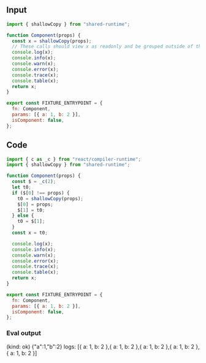 
## Input

```javascript
import { shallowCopy } from "shared-runtime";

function Component(props) {
  const x = shallowCopy(props);
  // These calls should view x as readonly and be grouped outside of the reactive scope for x:
  console.log(x);
  console.info(x);
  console.warn(x);
  console.error(x);
  console.trace(x);
  console.table(x);
  return x;
}

export const FIXTURE_ENTRYPOINT = {
  fn: Component,
  params: [{ a: 1, b: 2 }],
  isComponent: false,
};

```

## Code

```javascript
import { c as _c } from "react/compiler-runtime";
import { shallowCopy } from "shared-runtime";

function Component(props) {
  const $ = _c(2);
  let t0;
  if ($[0] !== props) {
    t0 = shallowCopy(props);
    $[0] = props;
    $[1] = t0;
  } else {
    t0 = $[1];
  }
  const x = t0;

  console.log(x);
  console.info(x);
  console.warn(x);
  console.error(x);
  console.trace(x);
  console.table(x);
  return x;
}

export const FIXTURE_ENTRYPOINT = {
  fn: Component,
  params: [{ a: 1, b: 2 }],
  isComponent: false,
};

```
      
### Eval output
(kind: ok) {"a":1,"b":2}
logs: [{ a: 1, b: 2 },{ a: 1, b: 2 },{ a: 1, b: 2 },{ a: 1, b: 2 },{ a: 1, b: 2 }]